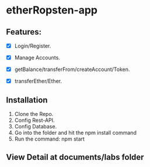 # etherRopsten-app

## Features:
- [x] Login/Register.
- [x] Manage Accounts.
- [x] getBalance/transferFrom/createAccount/Token.
- [x] transferEther/Ether.


## Installation

1. Clone the Repo.
2. Config Rest-API.
2. Config Database.
3. Go into the folder and hit the npm install command
4. Run the command: npm start

## View Detail at documents/labs folder